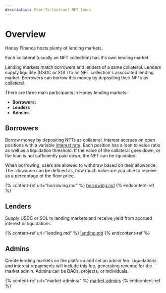 ```yaml
---
description: Peer-To-Contract NFT loans
---
```


# Overview

Honey Finance hosts plenty of lending markets.

Each collateral (usually an NFT collection) has it's own lending market.

Lending markets match borrowers and lenders of a same collateral. Lenders supply liquidity (USDC or SOL) to an NFT collection's associated lending market. Borrowers can borrow this money by depositing their NFTs as collateral.

There are three main participants in Honey lending markets:

* **Borrowers:**&#x20;
* **Lenders**
* **Admins**

## Borrowers

Borrow money by depositing NFTs as collateral. Interest accrues on open positions with a variable [interest rate](interest-rates/). Each position has a loan to value ratio as well as a liquidation threshold. If the value of the collateral goes down, or the loan is not sufficiently paid down, the NFT can be liquidated.

When borrowing, users are allowed to withdraw based on their allowance. The allowance can be defined as, how much value are you able to receive as a percentage of the floor price.

{% content-ref url="borrowing.md" %}
[borrowing.md](borrowing.md)
{% endcontent-ref %}

## Lenders

Supply USDC or SOL to lending markets and receive yield from accrued interest or liquidations.&#x20;

{% content-ref url="lending.md" %}
[lending.md](lending.md)
{% endcontent-ref %}

## Admins

Create lending markets on the platform and set an admin fee. Liquidations and interest repayments will include this fee, generating revenue for the market admin. Admins can be DAOs, projects, or individuals.

{% content-ref url="market-admins/" %}
[market-admins](market-admins/)
{% endcontent-ref %}
